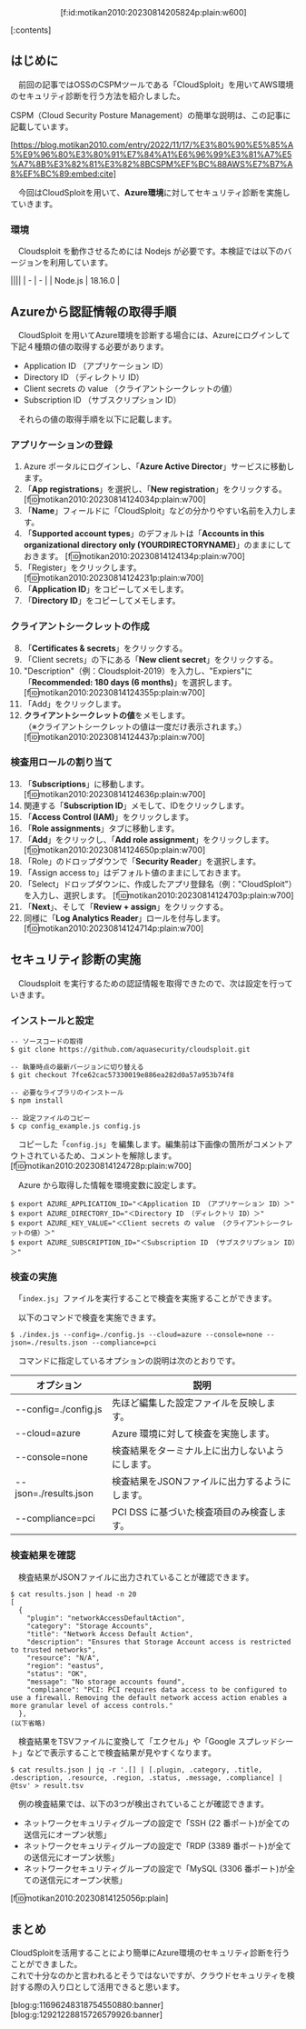 <div style="text-align:center;">[f:id:motikan2010:20230814205824p:plain:w600]</div>

<div class="contents-box"><p>[:contents]</p></div>

## はじめに

　前回の記事ではOSSのCSPMツールである「CloudSploit」を用いてAWS環境のセキュリティ診断を行う方法を紹介しました。  

CSPM（Cloud Security Posture Management）の簡単な説明は、この記事に記載しています。  

[https://blog.motikan2010.com/entry/2022/11/17/%E3%80%90%E5%85%A5%E9%96%80%E3%80%91%E7%84%A1%E6%96%99%E3%81%A7%E5%A7%8B%E3%82%81%E3%82%8BCSPM%EF%BC%88AWS%E7%B7%A8%EF%BC%89:embed:cite]

　今回はCloudSploitを用いて、**Azure環境**に対してセキュリティ診断を実施していきます。  

### 環境

　Cloudsploit を動作させるためには Nodejs が必要です。本検証では以下のバージョンを利用しています。  

||||
| - | - |
| Node.js | 18.16.0 |


## Azureから認証情報の取得手順

　CloudSploit を用いてAzure環境を診断する場合には、Azureにログインして下記４種類の値の取得する必要があります。

- Application ID （アプリケーション ID）
- Directory ID （ディレクトリ ID）
- Client secrets の value （クライアントシークレットの値）
- Subscription ID （サブスクリプション ID）

　それらの値の取得手順を以下に記載します。  

### アプリケーションの登録

1. Azure ポータルにログインし、「**Azure Active Director**」サービスに移動します。
2. 「**App registrations**」を選択し、「**New registration**」をクリックする。  
[f:id:motikan2010:20230814124034p:plain:w700]
3. 「**Name**」フィールドに「CloudSploit」などの分かりやすい名前を入力します。
4. 「**Supported account types**」のデフォルトは「**Accounts in this organizational directory only (YOURDIRECTORYNAME)**」のままにしておきます。
[f:id:motikan2010:20230814124134p:plain:w700]
5.  「Register」をクリックします。
[f:id:motikan2010:20230814124231p:plain:w700]
6. 「**Application ID**」をコピーしてメモします。
7. 「**Directory ID**」をコピーしてメモします。

### クライアントシークレットの作成

8. 「**Certificates & secrets**」をクリックする。
9. 「Client secrets」の下にある「**New client secret**」をクリックする。
10. "Description"（例：Cloudsploit-2019）を入力し、"Expiers"に「**Recommended: 180 days (6 months)**」を選択します。  
[f:id:motikan2010:20230814124355p:plain:w700]
11. 「Add」をクリックします。
12. **クライアントシークレットの値**をメモします。  
（※クライアントシークレットの値は一度だけ表示されます。）  
[f:id:motikan2010:20230814124437p:plain:w700]

### 検査用ロールの割り当て

13. 「**Subscriptions**」に移動します。
[f:id:motikan2010:20230814124636p:plain:w700]
14. 関連する「**Subscription ID**」メモして、IDをクリックします。
15. 「**Access Control (IAM)**」をクリックします。
16. 「**Role assignments**」タブに移動します。
17. 「**Add**」をクリックし、「**Add role assignment**」をクリックします。
[f:id:motikan2010:20230814124650p:plain:w700]
18. 「Role」のドロップダウンで「**Security Reader**」を選択します。
19. 「Assign access to」はデフォルト値のままにしておきます。
20. 「Select」ドロップダウンに、作成したアプリ登録名（例："CloudSploit"）を入力し、選択します。
[f:id:motikan2010:20230814124703p:plain:w700]
21. 「**Next**」、そして「**Review + assign**」をクリックする。
22. 同様に「**Log Analytics Reader**」ロールを付与します。
[f:id:motikan2010:20230814124714p:plain:w700]

## セキュリティ診断の実施

　Cloudsploit を実行するための認証情報を取得できたので、次は設定を行っていきます。

### インストールと設定

```
-- ソースコードの取得
$ git clone https://github.com/aquasecurity/cloudsploit.git

-- 執筆時点の最新バージョンに切り替える
$ git checkout 7fce62cac57330019e886ea282d0a57a953b74f8

-- 必要なライブラリのインストール
$ npm install

-- 設定ファイルのコピー
$ cp config_example.js config.js
```

　コピーした「`config.js`」を編集します。編集前は下画像の箇所がコメントアウトされているため、コメントを解除します。  
[f:id:motikan2010:20230814124728p:plain:w700]

　Azure から取得した情報を環境変数に設定します。

```
$ export AZURE_APPLICATION_ID="＜Application ID （アプリケーション ID）＞"
$ export AZURE_DIRECTORY_ID="＜Directory ID （ディレクトリ ID）＞"
$ export AZURE_KEY_VALUE="＜Client secrets の value （クライアントシークレットの値）＞"
$ export AZURE_SUBSCRIPTION_ID="＜Subscription ID （サブスクリプション ID）＞"
```
### 検査の実施

　「`index.js`」ファイルを実行することで検査を実施することができます。

　以下のコマンドで検査を実施できます。

<div class="md-code" style="width:100%">

```
$ ./index.js --config=./config.js --cloud=azure --console=none --json=./results.json --compliance=pci
```

</div>

　コマンドに指定しているオプションの説明は次のとおりです。

| オプション | 説明 |
| - | - |
| --config=./config.js | 先ほど編集した設定ファイルを反映します。 |
| --cloud=azure | Azure 環境に対して検査を実施します。 |
| --console=none | 検査結果をターミナル上に出力しないようにします。 |
| --json=./results.json | 検査結果をJSONファイルに出力するようにします。 |
| --compliance=pci | PCI DSS に基づいた検査項目のみ検査します。 |

### 検査結果を確認

　検査結果がJSONファイルに出力されていることが確認できます。

<div class="md-code" style="width:100%">

```
$ cat results.json | head -n 20
[
  {
    "plugin": "networkAccessDefaultAction",
    "category": "Storage Accounts",
    "title": "Network Access Default Action",
    "description": "Ensures that Storage Account access is restricted to trusted networks",
    "resource": "N/A",
    "region": "eastus",
    "status": "OK",
    "message": "No storage accounts found",
    "compliance": "PCI: PCI requires data access to be configured to use a firewall. Removing the default network access action enables a more granular level of access controls."
  },
(以下省略)
```

</div>

　検査結果をTSVファイルに変換して「エクセル」や「Google スプレッドシート」などで表示することで検査結果が見やすくなります。  

<div class="md-code" style="width:100%">

```
$ cat results.json | jq -r '.[] | [.plugin, .category, .title, .description, .resource, .region, .status, .message, .compliance] | @tsv' > result.tsv
```

</div>

　例の検査結果では、以下の3つが検出されていることが確認できます。

- ネットワークセキュリティグループの設定で「SSH (22 番ポート)が全ての送信元にオープン状態」
- ネットワークセキュリティグループの設定で「RDP (3389 番ポート)が全ての送信元にオープン状態」
- ネットワークセキュリティグループの設定で「MySQL (3306 番ポート)が全ての送信元にオープン状態」

[f:id:motikan2010:20230814125056p:plain]

## まとめ

CloudSploitを活用することにより簡単にAzure環境のセキュリティ診断を行うことができました。  
これで十分なのかと言われるとそうではないですが、クラウドセキュリティを検討する際の入り口として活用できると思います。  

[blog:g:11696248318754550880:banner][blog:g:12921228815726579926:banner]  